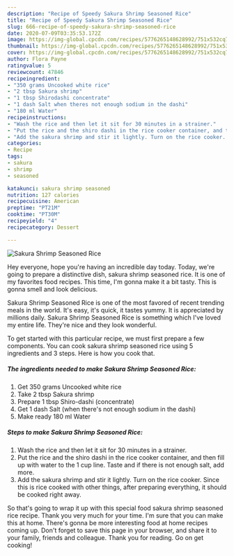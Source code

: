 ```yaml
---
description: "Recipe of Speedy Sakura Shrimp Seasoned Rice"
title: "Recipe of Speedy Sakura Shrimp Seasoned Rice"
slug: 666-recipe-of-speedy-sakura-shrimp-seasoned-rice
date: 2020-07-09T03:35:53.172Z
image: https://img-global.cpcdn.com/recipes/5776265148628992/751x532cq70/sakura-shrimp-seasoned-rice-recipe-main-photo.jpg
thumbnail: https://img-global.cpcdn.com/recipes/5776265148628992/751x532cq70/sakura-shrimp-seasoned-rice-recipe-main-photo.jpg
cover: https://img-global.cpcdn.com/recipes/5776265148628992/751x532cq70/sakura-shrimp-seasoned-rice-recipe-main-photo.jpg
author: Flora Payne
ratingvalue: 5
reviewcount: 47846
recipeingredient:
- "350 grams Uncooked white rice"
- "2 tbsp Sakura shrimp"
- "1 tbsp Shirodashi concentrate"
- "1 dash Salt when theres not enough sodium in the dashi"
- "180 ml Water"
recipeinstructions:
- "Wash the rice and then let it sit for 30 minutes in a strainer."
- "Put the rice and the shiro dashi in the rice cooker container, and then fill up with water to the 1 cup line. Taste and if there is not enough salt, add more."
- "Add the sakura shrimp and stir it lightly. Turn on the rice cooker. Since this is rice cooked with other things, after preparing everything, it should be cooked right away."
categories:
- Recipe
tags:
- sakura
- shrimp
- seasoned

katakunci: sakura shrimp seasoned 
nutrition: 127 calories
recipecuisine: American
preptime: "PT21M"
cooktime: "PT30M"
recipeyield: "4"
recipecategory: Dessert

---
```



![Sakura Shrimp Seasoned Rice](https://img-global.cpcdn.com/recipes/5776265148628992/751x532cq70/sakura-shrimp-seasoned-rice-recipe-main-photo.jpg)

Hey everyone, hope you're having an incredible day today. Today, we're going to prepare a distinctive dish, sakura shrimp seasoned rice. It is one of my favorites food recipes. This time, I'm gonna make it a bit tasty. This is gonna smell and look delicious.

Sakura Shrimp Seasoned Rice is one of the most favored of recent trending meals in the world. It's easy, it's quick, it tastes yummy. It is appreciated by millions daily. Sakura Shrimp Seasoned Rice is something which I've loved my entire life. They're nice and they look wonderful.




To get started with this particular recipe, we must first prepare a few components. You can cook sakura shrimp seasoned rice using 5 ingredients and 3 steps. Here is how you cook that.

<!--inarticleads1-->

##### The ingredients needed to make Sakura Shrimp Seasoned Rice:

1. Get 350 grams Uncooked white rice
1. Take 2 tbsp Sakura shrimp
1. Prepare 1 tbsp Shiro-dashi (concentrate)
1. Get 1 dash Salt (when there&#39;s not enough sodium in the dashi)
1. Make ready 180 ml Water




<!--inarticleads2-->

##### Steps to make Sakura Shrimp Seasoned Rice:

1. Wash the rice and then let it sit for 30 minutes in a strainer.
1. Put the rice and the shiro dashi in the rice cooker container, and then fill up with water to the 1 cup line. Taste and if there is not enough salt, add more.
1. Add the sakura shrimp and stir it lightly. Turn on the rice cooker. Since this is rice cooked with other things, after preparing everything, it should be cooked right away.




So that's going to wrap it up with this special food sakura shrimp seasoned rice recipe. Thank you very much for your time. I'm sure that you can make this at home. There's gonna be more interesting food at home recipes coming up. Don't forget to save this page in your browser, and share it to your family, friends and colleague. Thank you for reading. Go on get cooking!
